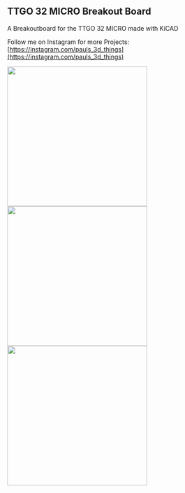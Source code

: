 ## TTGO 32 MICRO Breakout Board

A Breakoutboard for the TTGO 32 MICRO made with KiCAD 

Follow me on Instagram for more Projects: [https://instagram.com/pauls_3d_things](https://instagram.com/pauls_3d_things)

<img src="https://raw.githubusercontent.com/pauls-3d-things/ttgo-32-micro-breakout-board/master/board.jpg" width="320px">
<img src="https://raw.githubusercontent.com/pauls-3d-things/ttgo-32-micro-breakout-board/master/schematics.png" width="320px">
<img src="https://raw.githubusercontent.com/pauls-3d-things/ttgo-32-micro-breakout-board/master/pcb.png" width="320px">
